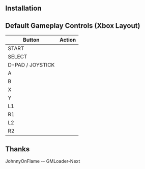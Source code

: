 ## Installation


## Default Gameplay Controls (Xbox Layout)
| Button            | Action |
|--                 |--|
| START             | |
| SELECT            | |
| D-PAD / JOYSTICK  | |
| A                 | |
| B                 | |
| X                 | |
| Y                 | |
| L1                | |
| R1                | |
| L2                | |
| R2                | |

## Thanks

JohnnyOnFlame -- GMLoader-Next  